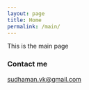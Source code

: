 ```yaml
---
layout: page
title: Home
permalink: /main/
---
```


This is the main page

### Contact me

[sudhaman.vk@gmail.com](mailto:sudhaman.vk@gmail.com)
